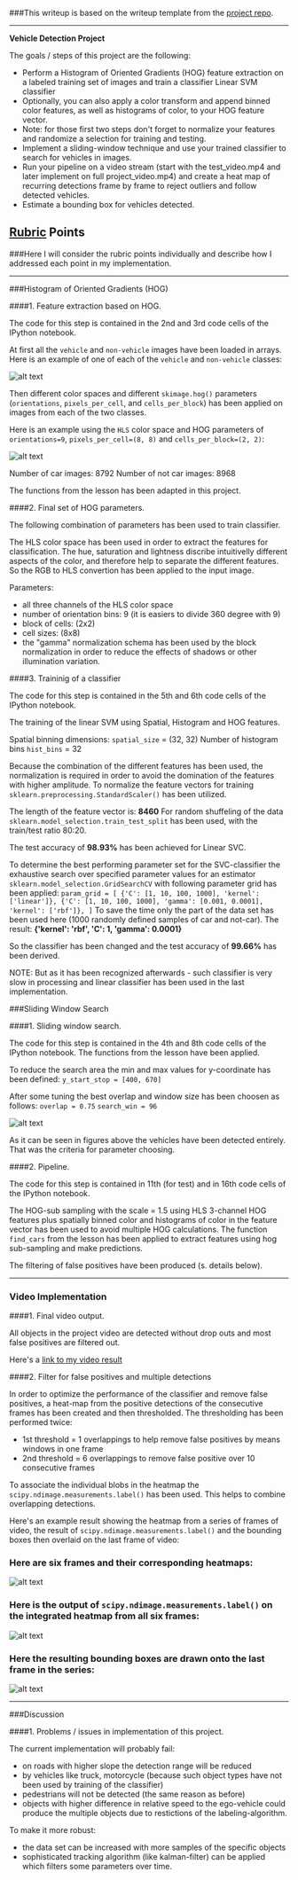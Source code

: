 ###This writeup is based on the writeup template from the [project repo](https://github.com/udacity/CarND-Vehicle-Detection/blob/master).

---

**Vehicle Detection Project**

The goals / steps of this project are the following:

* Perform a Histogram of Oriented Gradients (HOG) feature extraction on a labeled training set of images and train a classifier Linear SVM classifier
* Optionally, you can also apply a color transform and append binned color features, as well as histograms of color, to your HOG feature vector. 
* Note: for those first two steps don't forget to normalize your features and randomize a selection for training and testing.
* Implement a sliding-window technique and use your trained classifier to search for vehicles in images.
* Run your pipeline on a video stream (start with the test_video.mp4 and later implement on full project_video.mp4) and create a heat map of recurring detections frame by frame to reject outliers and follow detected vehicles.
* Estimate a bounding box for vehicles detected.

[//]: # (Image References)
[image1]: ./output_images/car_not_car.JPG
[image2]: ./output_images/HOG_example.JPG
[image3]: ./output_images/sliding_windows.JPG
[image4]: ./output_images/bboxes_and_heat.JPG
[image5]: ./output_images/labels_map.JPG
[image6]: ./output_images/output_bboxes.JPG
[video1]: ./project_video.mp4

## [Rubric](https://review.udacity.com/#!/rubrics/513/view) Points
###Here I will consider the rubric points individually and describe how I addressed each point in my implementation.  

---

###Histogram of Oriented Gradients (HOG)

####1. Feature extraction based on HOG.

The code for this step is contained in the 2nd and 3rd code cells of the IPython notebook.  

At first all the `vehicle` and `non-vehicle` images have been loaded in arrays.  Here is an example of one of each of the `vehicle` and `non-vehicle` classes:

![alt text][image1]

Then different color spaces and different `skimage.hog()` parameters (`orientations`, `pixels_per_cell`, and `cells_per_block`) has been applied on images from each of the two classes.

Here is an example using the `HLS` color space and HOG parameters of `orientations=9`, `pixels_per_cell=(8, 8)` and `cells_per_block=(2, 2)`:

![alt text][image2]

Number of car images:  8792
Number of not car images:  8968

The functions from the lesson has been adapted in this project.

####2. Final set of HOG parameters.

The following combination of parameters has been used to train classifier.

The HLS color space has been used in order to extract the features for classification. The hue, saturation and lightness discribe intuitivelly different aspects of the color, and therefore help to separate the different features.  So the RGB to HLS convertion has been applied to the input image.

Parameters:
- all three channels of the HLS color space
- number of orientation bins: 9 (it is easiers to divide 360 degree with 9)
- block of cells: (2x2)
- cell sizes: (8x8)
- the "gamma" normalization schema has been used by the block normalization in order to reduce the effects of shadows or other illumination variation.

####3. Traininig of a classifier

The code for this step is contained in the 5th and 6th code cells of the IPython notebook. 

The training of the linear SVM using Spatial, Histogram and HOG features. 

Spatial binning dimensions:
`spatial_size` = (32, 32)
Number of histogram bins
`hist_bins` = 32

Because the combination of the different features has been used, the normalization is required in order to avoid the domination of the features with higher amplitude. To normalize the feature vectors for training `sklearn.preprocessing.StandardScaler()` has been utilized. 

The length of the feature vector is: __8460__ 
For random shuffeling of the data `sklearn.model_selection.train_test_split` has been used, with the train/test ratio 80:20.  

The test accuracy of __98.93%__ has been achieved for Linear SVC.

To determine the best performing parameter set for the SVC-classifier the exhaustive search over specified parameter values for an estimator `sklearn.model_selection.GridSearchCV` with following parameter grid has been applied:
`
param_grid = [
  {'C': [1, 10, 100, 1000], 'kernel': ['linear']},
  {'C': [1, 10, 100, 1000], 'gamma': [0.001, 0.0001], 'kernel': ['rbf']},
 ]
`
To save the time only the part of the data set has been used here (1000 randomly defined samples of car and not-car). The result: __{'kernel': 'rbf', 'C': 1, 'gamma': 0.0001}__ 

So the classifier has been changed and the test accuracy of __99.66%__ has been derived. 

NOTE: But as it has been recognized afterwards - such classifier is very slow in processing and linear classifier has been used in the last implementation.  

###Sliding Window Search

####1. Sliding window search.  

The code for this step is contained in the 4th and 8th code cells of the IPython notebook. The functions from the lesson have been applied. 

To reduce the search area the min and max values for y-coordinate has been defined: 
`y_start_stop = [400, 670]`

After some tuning the best overlap and window size has been choosen as follows:
`overlap = 0.75`
`search_win = 96`

![alt text][image3]

As it can be seen in figures above the vehicles have been detected entirely. That was the criteria for parameter choosing.  

####2. Pipeline.  

The code for this step is contained in 11th (for test) and in 16th code cells of the IPython notebook. 

The HOG-sub sampling with the scale = 1.5 using HLS 3-channel HOG features plus spatially binned color and histograms of color in the feature vector has been used to avoid multiple HOG calculations. The function `find_cars` from the lesson has been applied to extract features using hog sub-sampling and make predictions.

The filtering of false positives have been produced (s. details below).

---

### Video Implementation

####1. Final video output.  

All objects in the project video are detected without drop outs and most false positives are filtered out.

Here's a [link to my video result](./project_video.mp4)


####2. Filter for false positives and multiple detections

In order to optimize the performance of the classifier and remove false positives, a heat-map from the positive detections of the consecutive frames has been created and then thresholded. The thresholding has been performed twice:
 - 1st threshold = 1 overlappings to help remove false positives by means windows in one frame
 - 2nd threshold = 6 overlappings to remove false positive over 10 consecutive frames

To associate the individual blobs in the heatmap the `scipy.ndimage.measurements.label()` has been used. This helps to combine overlapping detections.
    
Here's an example result showing the heatmap from a series of frames of video, the result of `scipy.ndimage.measurements.label()` and the bounding boxes then overlaid on the last frame of video:

### Here are six frames and their corresponding heatmaps:

![alt text][image4]

### Here is the output of `scipy.ndimage.measurements.label()` on the integrated heatmap from all six frames:
![alt text][image5]

### Here the resulting bounding boxes are drawn onto the last frame in the series:
![alt text][image6]

---

###Discussion

####1. Problems / issues in implementation of this project.  

The current implementation will probably fail: 
- on roads with higher slope the detection range will be reduced
- by vehicles like truck, motorcycle (because such object types have not been used by training of the classifier)
- pedestrians will not be detected (the same reason as before)
- objects with higher difference in relative speed to the ego-vehicle could produce the multiple objects due to restictions of the labeling-algorithm.

To make it more robust:
- the data set can be increased with more samples of the specific objects 
- sophisticated tracking algorithm (like kalman-filter) can be applied which filters some parameters over time.